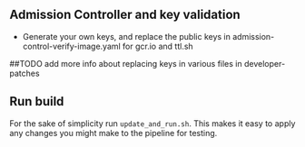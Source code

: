 ## Admission Controller and key validation

* Generate your own keys, and replace the public keys in admission-control-verify-image.yaml for gcr.io and ttl.sh

##TODO add more info about replacing keys in various files in developer-patches


## Run build

For the sake of simplicity run `update_and_run.sh`. This makes it easy to apply any changes you might make to the pipeline for testing.
